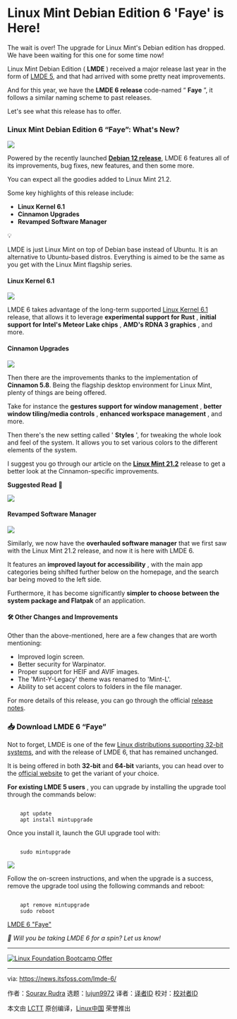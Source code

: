 [#]: subject: "Linux Mint Debian Edition 6 'Faye' is Here!"
[#]: via: "https://news.itsfoss.com/lmde-6/"
[#]: author: "Sourav Rudra https://news.itsfoss.com/author/sourav/"
[#]: collector: "lujun9972/lctt-scripts-1693450080"
[#]: translator: " "
[#]: reviewer: " "
[#]: publisher: " "
[#]: url: " "

Linux Mint Debian Edition 6 'Faye' is Here!
======
The wait is over! The upgrade for Linux Mint's Debian edition has
dropped.
We have been waiting for this one for some time now!

Linux Mint Debian Edition ( **LMDE** ) received a major release last year in the form of [LMDE 5][1], and that had arrived with some pretty neat improvements.

And for this year, we have the **LMDE 6 release** code-named “ **Faye** ”, it follows a similar naming scheme to past releases.

Let's see what this release has to offer.

### Linux Mint Debian Edition 6 “Faye”: What's New?

![][2]

Powered by the recently launched [**Debian 12 release**][3], LMDE 6 features all of its improvements, bug fixes, new features, and then some more.

You can expect all the goodies added to Linux Mint 21.2.

Some key highlights of this release include:

  * **Linux Kernel 6.1**
  * **Cinnamon Upgrades**
  * **Revamped Software Manager**



💡

LMDE is just Linux Mint on top of Debian base instead of Ubuntu. It is an alternative to Ubuntu-based distros. Everything is aimed to be the same as you get with the Linux Mint flagship series.

#### Linux Kernel 6.1

![][4]

LMDE 6 takes advantage of the long-term supported [Linux Kernel 6.1][5] release, that allows it to leverage **experimental support for Rust** , **initial support for Intel's Meteor Lake chips** , **AMD's RDNA 3 graphics** , and more.

#### Cinnamon Upgrades

![][6]

Then there are the improvements thanks to the implementation of **Cinnamon 5.8**. Being the flagship desktop environment for Linux Mint, plenty of things are being offered.

Take for instance the **gestures support for window management** , **better window tiling/media controls** , **enhanced workspace management** , and more.

Then there's the new setting called ' **Styles** ', for tweaking the whole look and feel of the system. It allows you to set various colors to the different elements of the system.

I suggest you go through our article on the **[Linux Mint 21.2][7]** release to get a better look at the Cinnamon-specific improvements.

**Suggested Read** 📖

![][8]

#### Revamped Software Manager

![][9]

Similarly, we now have the **overhauled software manager** that we first saw with the Linux Mint 21.2 release, and now it is here with LMDE 6.

It features an **improved layout for accessibility** , with the main app categories being shifted further below on the homepage, and the search bar being moved to the left side.

Furthermore, it has become significantly **simpler to choose between the system package and Flatpak** of an application.

#### 🛠️ Other Changes and Improvements

Other than the above-mentioned, here are a few changes that are worth mentioning:

  * Improved login screen.
  * Better security for Warpinator.
  * Proper support for HEIF and AVIF images.
  * The 'Mint-Y-Legacy' theme was renamed to 'Mint-L'.
  * Ability to set accent colors to folders in the file manager.



For more details of this release, you can go through the official [release notes][10].

### 📥 Download LMDE 6 “Faye”

Not to forget, LMDE is one of the few [Linux distributions supporting 32-bit systems][11], and with the release of LMDE 6, that has remained unchanged.

It is being offered in both **32-bit** and **64-bit** variants, you can head over to the [official website][12] to get the variant of your choice.

**For existing LMDE 5 users** , you can upgrade by installing the upgrade tool through the commands below:

```

    apt update
    apt install mintupgrade

```

Once you install it, launch the GUI upgrade tool with:

```

    sudo mintupgrade

```

![][13]

Follow the on-screen instructions, and when the upgrade is a success, remove the upgrade tool using the following commands and reboot:

```

    apt remove mintupgrade
    sudo reboot

```

[LMDE 6 "Faye"][12]

_💬 Will you be taking LMDE 6 for a spin? Let us know!_

* * *

[![Linux Foundation Bootcamp Offer][14]][15]

--------------------------------------------------------------------------------

via: https://news.itsfoss.com/lmde-6/

作者：[Sourav Rudra][a]
选题：[lujun9972][b]
译者：[译者ID](https://github.com/译者ID)
校对：[校对者ID](https://github.com/校对者ID)

本文由 [LCTT](https://github.com/LCTT/TranslateProject) 原创编译，[Linux中国](https://linux.cn/) 荣誉推出

[a]: https://news.itsfoss.com/author/sourav/
[b]: https://github.com/lujun9972
[1]: https://news.itsfoss.com/lmde-5-release/
[2]: https://news.itsfoss.com/content/images/2023/09/LMDE_6_1.png
[3]: https://news.itsfoss.com/debian-12-release/
[4]: https://news.itsfoss.com/content/images/2023/09/LMDE_6_2.png
[5]: https://news.itsfoss.com/linux-kernel-6-1-release/
[6]: https://news.itsfoss.com/content/images/2023/09/LMDE_6_3.png
[7]: https://news.itsfoss.com/linux-mint-21-2/
[8]: https://news.itsfoss.com/content/images/size/w256h256/2022/08/android-chrome-192x192.png
[9]: https://news.itsfoss.com/content/images/2023/09/LMDE_6_4.png
[10]: https://linuxmint.com/rel_faye.php
[11]: https://itsfoss.com/32-bit-linux-distributions/
[12]: https://linuxmint.com/download_lmde.php
[13]: https://news.itsfoss.com/content/images/2023/09/shadow_mintupgrade.png
[14]: https://news.itsfoss.com/assets/images/Certs-and-Bundles-1536x864.webp
[15]: https://itsfoss.click/latest-lf-offer
